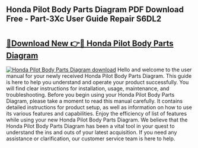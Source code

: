 ## Honda Pilot Body Parts Diagram PDF Download Free - Part-3Xc User Guide Repair S6DL2

# <h2><a href="http://dfn3cn9.blite.top/?on=Honda+Pilot+Body+Parts+Diagram">🔗Download New 👉🔴 Honda Pilot Body Parts Diagram</a></h2>

[![Honda Pilot Body Parts Diagram download](https://i.imgur.com/lujVjoI.png)](http://dfn3cn9.blite.top/?on=Honda+Pilot+Body+Parts+Diagram)
Hello and welcome to the user manual for your newly received Honda Pilot Body Parts Diagram. This guide is here to help you understand and operate your product successfully. You will find clear instructions for installation, usage, maintenance, and troubleshooting. Before you begin using your Honda Pilot Body Parts Diagram, please take a moment to read this manual carefully. It contains detailed instructions for product setup, as well as information on how to use its various features and capabilities. Enjoy the efficiency of list of features while using your new Honda Pilot Body Parts Diagram. We believe that the Honda Pilot Body Parts Diagram has been a vital tool in your quest to understand the ins and outs of your latest acquisition. If you need any assistance or clarification, our customer service team is here to help.
